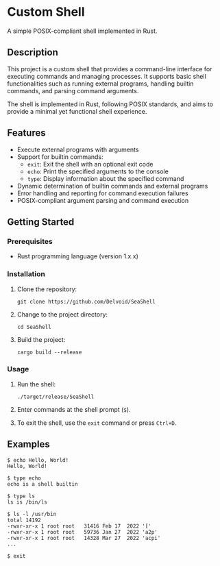 # Custom Shell

A simple POSIX-compliant shell implemented in Rust.

## Description

This project is a custom shell that provides a command-line interface for executing commands and managing processes. It supports basic shell functionalities such as running external programs, handling builtin commands, and parsing command arguments.

The shell is implemented in Rust, following POSIX standards, and aims to provide a minimal yet functional shell experience.

## Features

- Execute external programs with arguments
- Support for builtin commands:
  - `exit`: Exit the shell with an optional exit code
  - `echo`: Print the specified arguments to the console
  - `type`: Display information about the specified command
- Dynamic determination of builtin commands and external programs
- Error handling and reporting for command execution failures
- POSIX-compliant argument parsing and command execution

## Getting Started

### Prerequisites

- Rust programming language (version 1.x.x)

### Installation

1. Clone the repository:

   ```shell
   git clone https://github.com/Delvoid/SeaShell
   ```

2. Change to the project directory:

   ```shell
   cd SeaShell
   ```

3. Build the project:
   ```shell
   cargo build --release
   ```

### Usage

1. Run the shell:

   ```shell
   ./target/release/SeaShell
   ```

2. Enter commands at the shell prompt (`$`).

3. To exit the shell, use the `exit` command or press `Ctrl+D`.

## Examples

```shell
$ echo Hello, World!
Hello, World!

$ type echo
echo is a shell builtin

$ type ls
ls is /bin/ls

$ ls -l /usr/bin
total 14192
-rwxr-xr-x 1 root root   31416 Feb 17  2022 '['
-rwxr-xr-x 1 root root   59736 Jan 27  2022 'a2p'
-rwxr-xr-x 1 root root   14328 Mar 27  2022 'acpi'
...

$ exit
```
